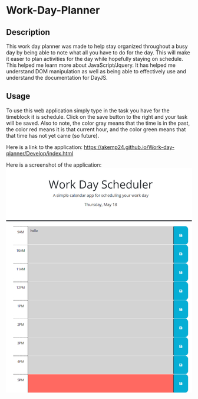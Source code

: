 # Work-Day-Planner

## Description

This work day planner was made to help stay organized throughout a busy day by being able to note what all you have to do for the day. This will make it easer to plan activities for the day while hopefully staying on schedule. This helped me learn more about JavaScript/Jquery. It has helped me understand DOM manipulation as well as being able to effectively use and understand the documentation for DayJS. 

## Usage

To use this web application simply type in the task you have for the timeblock it is schedule. Click on the save button to the right and your task will be saved. Also to note, the color gray means that the time is in the past, the color red means it is that current hour, and the color green means that that time has not yet came (so future).

Here is a link to the application: https://akemp24.github.io/Work-day-planner/Develop/index.html

Here is a screenshot of the application:
![work-day-planner](./Assets/Workday%20Planner.png)


